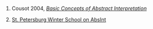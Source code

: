1. Cousot 2004, [*Basic Concepts of Abstract Interpretation*][1]

2. [St. Petersburg Winter School on AbsInt][2]

[1]: <cousot-2004.pdf>
[2]: <http://janmidtgaard.dk/aiws15/#links>
